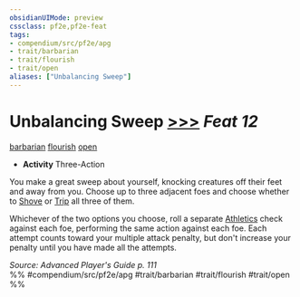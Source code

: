 ```yaml
---
obsidianUIMode: preview
cssclass: pf2e,pf2e-feat
tags:
- compendium/src/pf2e/apg
- trait/barbarian
- trait/flourish
- trait/open
aliases: ["Unbalancing Sweep"]
---
```

# Unbalancing Sweep  [>>>](../../rules/core-rulebook/chapter-9-playing-the-game.md#Actions "Three-Action") *Feat 12*  
[barbarian](../../rules/traits/barbarian.md)  [flourish](../../rules/traits/flourish.md)  [open](../../rules/traits/open.md)  

- **Activity** Three-Action

You make a great sweep about yourself, knocking creatures off their feet and away from you. Choose up to three adjacent foes and choose whether to [Shove](../../rules/actions/shove.md) or [Trip](../../rules/actions/trip.md) all three of them.

Whichever of the two options you choose, roll a separate [Athletics](../skills.md#Athletics) check against each foe, performing the same action against each foe. Each attempt counts toward your multiple attack penalty, but don't increase your penalty until you have made all the attempts.

*Source: Advanced Player's Guide p. 111*  
%% #compendium/src/pf2e/apg #trait/barbarian #trait/flourish #trait/open %%